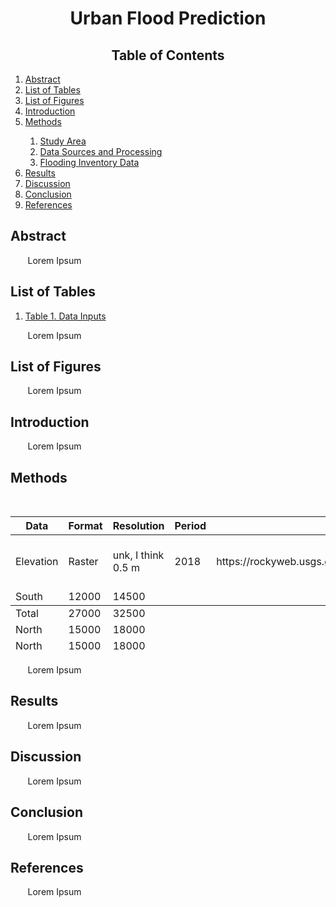 <h1 align="center">Urban Flood Prediction</h1>

<h2 align="center">Table of Contents</h2>

<ol class="toc" role="list">
    <li>
      <a href="#Abstract">
        <span class="title">Abstract</span>
      </a>
    </li>
    <li>
      <a href="#List of Tables">
        <span class="title">List of Tables</span>
      </a>
    </li>
    <li>
      <a href="#List of Figures">
        <span class="title">List of Figures</span>
      </a>
    </li>
    <li>
      <a href="#Introduction">
        <span class="title">Introduction</span>
      </a>
    </li>
    <li>
      <a href="#Methods">
        <span class="title">Methods</span>
      </a>
    </li>
    <ol class="toc" role="list">
      <li>
        <a href="#Study Area">
          <span class="title">Study Area</span>
        </a>
      </li>
      <li>
        <a href="#Data Sources and Processing">
          <span class="title">Data Sources and Processing</span>
        </a>
      </li>
      <li>
        <a href="#Flooding Inventory Data">
          <span class="title">Flooding Inventory Data</span>
        </a>
      </li>
    </ol>
    <li>
      <a href="#Results">
        <span class="title">Results</span>
      </a>
    </li>
    <li>
      <a href="#Discussion">
        <span class="title">Discussion</span>
      </a>
    </li>
    <li>
      <a href="#Conclusion">
        <span class="title">Conclusion</span>
      </a>
    </li>
    <li>
      <a href="#References">
        <span class="title">References</span>
      </a>
    </li>
</ol>


<h2 id = "Abstract">Abstract</h2>
<p>
&nbsp;&nbsp;&nbsp;&nbsp;&nbsp;&nbsp;&nbsp;Lorem Ipsum
</p>

<h2 id = "List of Tables">List of Tables</h2>
<ol>
    <li>
      <a href="#Table 1">
        <span class="title">Table 1. Data Inputs</span>
      </a>
    </li>
</ol>

<p>
&nbsp;&nbsp;&nbsp;&nbsp;&nbsp;&nbsp;&nbsp;Lorem Ipsum
</p>

<h2 id = "List of Figures">List of Figures</h2>
<p>
&nbsp;&nbsp;&nbsp;&nbsp;&nbsp;&nbsp;&nbsp;Lorem Ipsum
</p>

<h2 id = "Introduction">Introduction</h2>
<p>
&nbsp;&nbsp;&nbsp;&nbsp;&nbsp;&nbsp;&nbsp;Lorem Ipsum
</p>

<h2 id = "Methods">Methods</h2>

<table id = "Table 1">
  <caption>Table 1. Data Inputs</caption>
  <thead>
    <tr>
      <th>Data</th>
      <th>Format</th>
      <th>Resolution</th>
      <th>Period</th>
      <th>Source</th>
      <th>Notes</th>
    </tr>
  </thead>
  <tbody>
    <tr>
      <td>Elevation</td>
      <td>Raster</td>
      <td>unk, I think 0.5 m</td>
      <td>2018</td>
      <td>https://rockyweb.usgs.gov/vdelivery/Datasets/Staged/Elevation/LPC/Projects/FL_Peninsular_2018_D18/FL_Peninsular_Pinellas_2018/LAZ/</td>
      <td><a href="https://github.com/colarussoa/urban_flood_prediction/blob/main/Data/download%20LAS%20files.ipynb">See download LAS files.ipynb</a></td>
    </tr>
    <tr>
      <td>South</td>
      <td>12000</td>
      <td>14500</td>
    </tr>
  </tbody>
  <tfoot>
    <tr>
      <td>Total</td>
      <td>27000</td>
      <td>32500</td>
    </tr>
    <tr>
      <td>North</td>
      <td>15000</td>
      <td>18000</td>
    </tr>
    <tr>
      <td>North</td>
      <td>15000</td>
      <td>18000</td>
    </tr>
  </tfoot>
</table>

<p>
&nbsp;&nbsp;&nbsp;&nbsp;&nbsp;&nbsp;&nbsp;Lorem Ipsum
</p>

<h2 id = "Results">Results</h2>
<p>
&nbsp;&nbsp;&nbsp;&nbsp;&nbsp;&nbsp;&nbsp;Lorem Ipsum
</p>

<h2 id = "Discussion">Discussion</h2>
<p>
&nbsp;&nbsp;&nbsp;&nbsp;&nbsp;&nbsp;&nbsp;Lorem Ipsum
</p>

<h2 id = "Conclusion">Conclusion</h2>
<p>
&nbsp;&nbsp;&nbsp;&nbsp;&nbsp;&nbsp;&nbsp;Lorem Ipsum
</p>

<h2 id = "References">References</h2>
<p>
&nbsp;&nbsp;&nbsp;&nbsp;&nbsp;&nbsp;&nbsp;Lorem Ipsum
</p>
